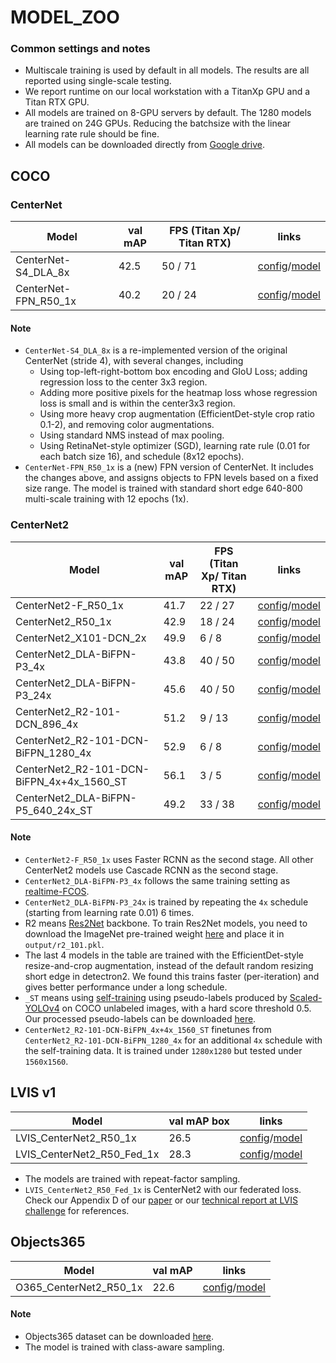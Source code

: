 # MODEL_ZOO

### Common settings and notes

- Multiscale training is used by default in all models. The results are all reported using single-scale testing.
- We report runtime on our local workstation with a TitanXp GPU and a Titan RTX GPU.
- All models are trained on 8-GPU servers by default. The 1280 models are trained on 24G GPUs. Reducing the batchsize with the linear learning rate rule should be fine.
- All models can be downloaded directly from [Google drive](https://drive.google.com/drive/folders/1eae1cTX8tvIaCeof36sBgxrXEXALYlf-?usp=sharing).


## COCO

### CenterNet

| Model                                     | val mAP | FPS (Titan Xp/ Titan RTX) | links     |
|-------------------------------------------|---------|---------|-----------|
| CenterNet-S4_DLA_8x                       |  42.5   | 50 / 71 |[config](../configs/CenterNet-S4_DLA_8x.yaml)/[model](https://drive.google.com/file/d/1lNBhVHnZAEBRD66MFaHjm5Ij6Z4KYrJq/view?usp=sharing)|
| CenterNet-FPN_R50_1x                      |  40.2   | 20 / 24 |[config](../configs/CenterNet-FPN_R50_1x.yaml)/[model](https://drive.google.com/file/d/1rVG1YTthMXvutC6jr9KoE2DthT5-jhGj/view?usp=sharing)|

#### Note

- `CenterNet-S4_DLA_8x` is a re-implemented version of the original CenterNet (stride 4), with several changes, including
  - Using top-left-right-bottom box encoding and GIoU Loss; adding regression loss to the center 3x3 region.
  - Adding more positive pixels for the heatmap loss whose regression loss is small and is within the center3x3 region.
  - Using more heavy crop augmentation (EfficientDet-style crop ratio 0.1-2), and removing color augmentations.
  - Using standard NMS instead of max pooling.
  - Using RetinaNet-style optimizer (SGD), learning rate rule (0.01 for each batch size 16), and schedule (8x12 epochs).
- `CenterNet-FPN_R50_1x` is a (new) FPN version of CenterNet. It includes the changes above, and assigns objects to FPN levels based on a fixed size range. The model is trained with standard short edge 640-800 multi-scale training with 12 epochs (1x).


### CenterNet2

| Model                                     | val mAP | FPS (Titan Xp/ Titan RTX) | links     |
|-------------------------------------------|---------|---------|-----------|
| CenterNet2-F_R50_1x                       |   41.7  | 22 / 27  |[config](../configs/CenterNet2-F_R50_1x.yaml)/[model](X)|
| CenterNet2_R50_1x                         |  42.9   | 18 / 24 |[config](../configs/CenterNet2_R50_1x.yaml)/[model](https://drive.google.com/file/d/1Osu1J_sskt_1FaGdfJKa4vd2N71TWS9W/view?usp=sharing)|
| CenterNet2_X101-DCN_2x                    |  49.9   | 6 / 8  |[config](../configs/CenterNet2_X101-DCN_2x.yaml)/[model](https://drive.google.com/file/d/1IHgpUHVJWpvMuFUUetgKWsw27pRNN2oK/view?usp=sharing)|
| CenterNet2_DLA-BiFPN-P3_4x                |  43.8   | 40 / 50|[config](../configs/CenterNet2_DLA-BiFPN-P3_4x.yaml)/[model](https://drive.google.com/file/d/12GUNlDW9RmOs40UEMSiiUsk5QK_lpGsE/view?usp=sharing)|
| CenterNet2_DLA-BiFPN-P3_24x               |  45.6   | 40 / 50  |[config](../configs/CenterNet2_DLA-BiFPN-P3_24x.yaml)/[model](https://drive.google.com/file/d/15ZES1ySxubDPzKsHPA7pYg8o_Vwmf-Mb/view?usp=sharing)|
| CenterNet2_R2-101-DCN_896_4x              |  51.2   | 9 / 13 |[config](../configs/CenterNet2_R2-101-DCN_896_4x.yaml)/[model](https://drive.google.com/file/d/1S7_GE8ZDQBWuLEfKHkxzeF3KBsxsbABg/view?usp=sharing)|
| CenterNet2_R2-101-DCN-BiFPN_1280_4x       |  52.9   | 6 / 8 |[config](../configs/CenterNet2_R2-101-DCN-BiFPN_1280_4x.yaml)/[model](https://drive.google.com/file/d/14EBHNMagBCNTQjOXcHoZwLYIi2lFIm7F/view?usp=sharing)|
| CenterNet2_R2-101-DCN-BiFPN_4x+4x_1560_ST |  56.1   | 3 / 5 |[config](../configs/CenterNet2_R2-101-DCN-BiFPN_4x+4x_1560_ST.yaml)/[model](https://drive.google.com/file/d/11ww9VlOi_nhpdsU_vBAecSxBU0dR_JzW/view?usp=sharing)|
| CenterNet2_DLA-BiFPN-P5_640_24x_ST        |  49.2   | 33 / 38 |[config](../configs/CenterNet2_DLA-BiFPN-P5_640_24x_ST.yaml)/[model](https://drive.google.com/file/d/1qsHp2HrM1u8WrtBzF5S0oCoLMz-B40wk/view?usp=sharing)|

#### Note

- `CenterNet2-F_R50_1x` uses Faster RCNN as the second stage. All other CenterNet2 models use Cascade RCNN as the second stage.
- `CenterNet2_DLA-BiFPN-P3_4x` follows the same training setting as [realtime-FCOS](https://github.com/aim-uofa/AdelaiDet/blob/master/configs/FCOS-Detection/README.md).
- `CenterNet2_DLA-BiFPN-P3_24x` is trained by repeating the `4x` schedule (starting from learning rate 0.01) 6 times.
- R2 means [Res2Net](https://github.com/Res2Net/Res2Net-detectron2) backbone. To train Res2Net models, you need to download the ImageNet pre-trained weight [here](https://github.com/Res2Net/Res2Net-detectron2) and place it in `output/r2_101.pkl`.
- The last 4 models in the table are trained with the EfficientDet-style resize-and-crop augmentation, instead of the default random resizing short edge in detectron2. We found this trains faster (per-iteration) and gives better performance under a long schedule.
- `_ST` means using [self-training](https://arxiv.org/abs/2006.06882) using pseudo-labels produced by [Scaled-YOLOv4](https://github.com/WongKinYiu/ScaledYOLOv4) on COCO unlabeled images, with a hard score threshold 0.5. Our processed pseudo-labels can be downloaded [here](https://drive.google.com/file/d/1LMBjtHhLp6dYf6MjwEQmzCLWQLkmWPpw/view?usp=sharing).
- `CenterNet2_R2-101-DCN-BiFPN_4x+4x_1560_ST` finetunes from `CenterNet2_R2-101-DCN-BiFPN_1280_4x` for an additional `4x` schedule with the self-training data. It is trained under `1280x1280` but tested under `1560x1560`.

## LVIS v1

| Model                                     |  val mAP box | links     |
|-------------------------------------------|--------------|-----------|
| LVIS_CenterNet2_R50_1x                    |  26.5        |[config](../configs/LVIS_CenterNet2_R50_1x.yaml)/[model](https://drive.google.com/file/d/1gT9e-tNw8uzEBaCadQuoOOP2TEYa4kKP/view?usp=sharing)|
| LVIS_CenterNet2_R50_Fed_1x            |  28.3        |[config](../configs/LVIS_CenterNet2_R50_Fed_1x.yaml)/[model](https://drive.google.com/file/d/1a9UjheMCKax0qAKEwPVpq2ZHN6vpqJv8/view?usp=sharing)|

- The models are trained with repeat-factor sampling.
- `LVIS_CenterNet2_R50_Fed_1x` is CenterNet2 with our federated loss. Check our Appendix D of our [paper](https://arxiv.org/abs/2103.07461) or our [technical report at LVIS challenge](https://www.lvisdataset.org/assets/challenge_reports/2020/CenterNet2.pdf) for references.

## Objects365

| Model                                     |  val mAP| links     |
|-------------------------------------------|---------|-----------|
| O365_CenterNet2_R50_1x                    |  22.6   |[config](../configs/O365_CenterNet2_R50_1x.yaml)/[model](https://drive.google.com/file/d/18fG6xGchAlpNp5sx8RAtwadGkS-gdIBU/view?usp=sharing)|

#### Note
- Objects365 dataset can be downloaded [here](https://www.objects365.org/overview.html).
- The model is trained with class-aware sampling.
